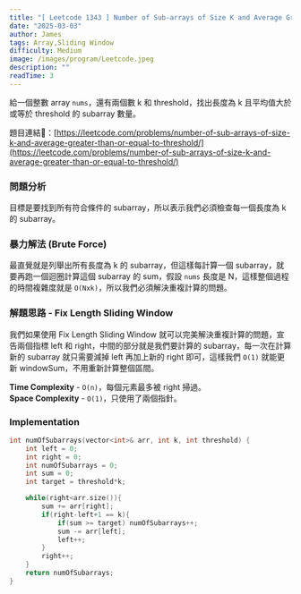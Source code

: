 ```yaml
---
title: "[ Leetcode 1343 ] Number of Sub-arrays of Size K and Average Greater than or Equal to Threshold | 解題思路分享"
date: "2025-03-03"
author: James
tags: Array,Sliding Window
difficulty: Medium
image: /images/program/Leetcode.jpeg
description: ""
readTime: 3
---
```


給一個整數 array `nums`，還有兩個數 k 和 threshold，找出長度為 k 且平均值大於或等於 threshold 的 subarray 數量。

題目連結🔗：[https://leetcode.com/problems/number-of-sub-arrays-of-size-k-and-average-greater-than-or-equal-to-threshold/](https://leetcode.com/problems/number-of-sub-arrays-of-size-k-and-average-greater-than-or-equal-to-threshold/)

### **問題分析**

目標是要找到所有符合條件的 subarray，所以表示我們必須檢查每一個長度為 k 的 subarray。

### **暴力解法 (Brute Force)**

最直覺就是列舉出所有長度為 k 的 subarray，但這樣每計算一個 subarray，就要再跑一個迴圈計算這個 subarray 的 sum，假設 `nums` 長度是 N，這樣整個過程的時間複雜度就是 `O(Nxk)`，所以我們必須解決重複計算的問題。

### **解題思路 - Fix Length Sliding Window**

我們如果使用 Fix Length Sliding Window 就可以完美解決重複計算的問題，宣告兩個指標 left 和 right，中間的部分就是我們要計算的 subarray，每一次在計算新的 subarray 就只需要減掉 left 再加上新的 right 即可，這樣我們 `O(1)` 就能更新 windowSum，不用重新計算整個區間。

**Time Complexity** - `O(n)`，每個元素最多被 right 掃過。<br>
**Space Complexity** - `O(1)`，只使用了兩個指針。

### **Implementation**

```cpp
int numOfSubarrays(vector<int>& arr, int k, int threshold) {
    int left = 0;
    int right = 0;
    int numOfSubarrays = 0;
    int sum = 0;
    int target = threshold*k;

    while(right<arr.size()){
        sum += arr[right];
        if(right-left+1 == k){
            if(sum >= target) numOfSubarrays++;
            sum -= arr[left];
            left++;
        }
        right++;
    }
    return numOfSubarrays;
}
```